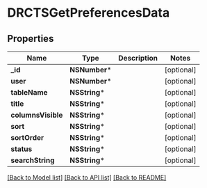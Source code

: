 # DRCTSGetPreferencesData

## Properties
Name | Type | Description | Notes
------------ | ------------- | ------------- | -------------
**_id** | **NSNumber*** |  | [optional] 
**user** | **NSNumber*** |  | [optional] 
**tableName** | **NSString*** |  | [optional] 
**title** | **NSString*** |  | [optional] 
**columnsVisible** | **NSString*** |  | [optional] 
**sort** | **NSString*** |  | [optional] 
**sortOrder** | **NSString*** |  | [optional] 
**status** | **NSString*** |  | [optional] 
**searchString** | **NSString*** |  | [optional] 

[[Back to Model list]](../README.md#documentation-for-models) [[Back to API list]](../README.md#documentation-for-api-endpoints) [[Back to README]](../README.md)


